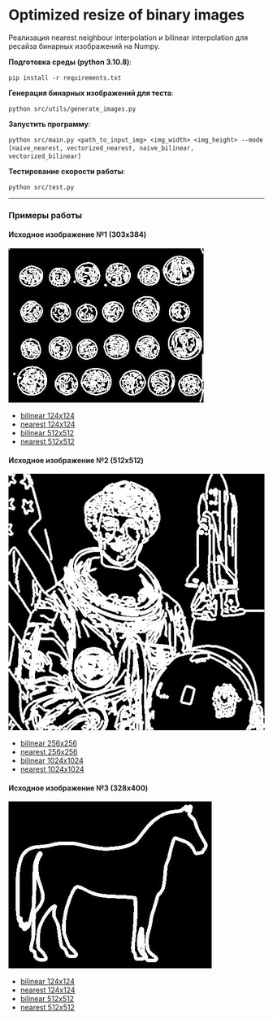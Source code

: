 # Optimized resize of binary images

Реализация nearest neighbour interpolation и bilinear interpolation для ресайза бинарных изображений на Numpy.


**Подготовка среды (python 3.10.8)**:
```commandline
pip install -r requirements.txt
```

**Генерация бинарных изображений для теста**:

 ```
python src/utils/generate_images.py
 ```

**Запустить программу**:

 ```
python src/main.py <path_to_input_img> <img_width> <img_height> --mode [naive_nearest, vectorized_nearest, naive_bilinear, vectorized_bilinear]
 ```

**Тестирование скорости работы**:

```commandline
python src/test.py
```


---
### Примеры работы

#### Исходное изображение №1 (303x384)

![img](tests/images/1.jpg "Размер: 303x384") 

- [bilinear 124x124](tests/images/resized/1%5B124,%20124%5D-bilinear.jpg)
- [nearest 124x124](tests/images/resized/1%5B124,%20124%5D-nearest.jpg)
- [bilinear 512x512](tests/images/resized/1%5B512,%20512%5D-bilinear.jpg)
- [nearest 512x512](tests/images/resized/1%5B512,%20512%5D-nearest.jpg)

#### Исходное изображение №2 (512x512)

![img](tests/images/2.jpg "Размер: 512x512") 

- [bilinear 256x256](tests/images/resized/2%5B256,%20256%5D-bilinear.jpg)
- [nearest 256x256](tests/images/resized/2%5B256,%20256%5D-nearest.jpg)
- [bilinear 1024x1024](tests/images/resized/2%5B1024,%201024%5D-bilinear.jpg)
- [nearest 1024x1024](tests/images/resized/2%5B1024,%201024%5D-nearest.jpg)


#### Исходное изображение №3 (328x400)

![img](tests/images/3.jpg "Размер: 328x400") 

- [bilinear 124x124](tests/images/resized/3%5B124,%20124%5D-bilinear.jpg)
- [nearest 124x124](tests/images/resized/3%5B124,%20124%5D-nearest.jpg)
- [bilinear 512x512](tests/images/resized/3%5B512,%20512%5D-bilinear.jpg)
- [nearest 512x512](tests/images/resized/3%5B512,%20512%5D-nearest.jpg)